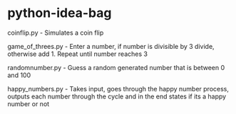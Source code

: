 # python-idea-bag
coinflip.py - Simulates a coin flip

game_of_threes.py - Enter a number, if number is divisible by 3 divide, otherwise add 1. Repeat until number reaches 3

randomnumber.py - Guess a random generated number that is between 0 and 100

happy_numbers.py - Takes input, goes through the happy number process, outputs each number through the cycle and in the end states if its a happy number or not
